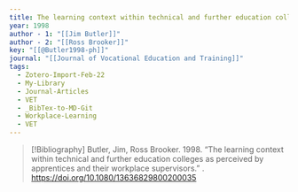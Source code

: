 ```yaml
---
title: The learning context within technical and further education colleges as perceived by apprentices and their workplace supervisors
year: 1998
author - 1: "[[Jim Butler]]"
author - 2: "[[Ross Brooker]]"
key: "[[@Butler1998-ph]]"
journal: "[[Journal of Vocational Education and Training]]"
tags:
  - Zotero-Import-Feb-22
  - My-Library
  - Journal-Articles
  - VET
  - _BibTex-to-MD-Git
  - Workplace-Learning
  - VET
---
```


> [!Bibliography]
> Butler, Jim, Ross Brooker. 1998. “The learning context within technical and further education colleges as perceived by apprentices and their workplace supervisors.” . https://doi.org/10.1080/13636829800200035